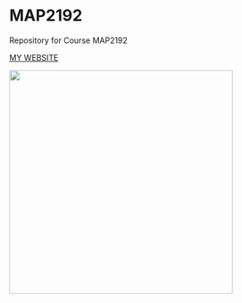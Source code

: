# MAP2192
Repository for Course MAP2192

[MY WEBSITE](https://github.com/MalB88-eng/MAP2192/tree/main)

<img src ="https://www.fau.edu/public-affairs/images/spirit-mark2.png" width = 400>
